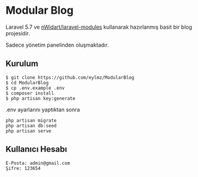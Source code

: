 # Modular Blog

Laravel 5.7 ve [nWidart/laravel-modules](https://github.com/nWidart/laravel-modules) kullanarak hazırlanmış basit bir blog projesidir.

Sadece yönetim panelinden oluşmaktadır.

## Kurulum

~~~~
$ git clone https://github.com/eylmz/ModularBlog
$ cd ModularBlog
$ cp .env.example .env
$ composer install
$ php artisan key:generate
~~~~

.env ayarlarını yaptıktan sonra
~~~~
php artisan migrate
php artisan db:seed
php artisan serve
~~~~

## Kullanıcı Hesabı
~~~~
E-Posta: admin@gmail.com
Şifre: 123654
~~~~